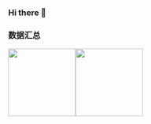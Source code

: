 ### Hi there 👋

<!--
**jieruis/jieruis** is a ✨ _special_ ✨ repository because its `README.md` (this file) appears on your GitHub profile.

Here are some ideas to get you started:

- 🔭 I’m currently working on ...
- 🌱 I’m currently learning ...
- 👯 I’m looking to collaborate on ...
- 🤔 I’m looking for help with ...
- 💬 Ask me about ...
- 📫 How to reach me: ...
- 😄 Pronouns: ...
- ⚡ Fun fact: ...
-->
### 数据汇总
<img align="" height="137px" src="https://github-readme-stats.vercel.app/api/top-langs/?username=jieruis&hide_title=true&layout=compact&bg_color=ffffff&theme=graywhite&locale=cn" /><img align="" height="137px" src="https://github-readme-stats.vercel.app/api?username=jieruis&include_all_commits=true&show_icons=true&icon_color=black&text_color=718096&bg_color=ffffff&hide_title=true&locale=cn" />
